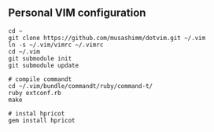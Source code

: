 
## Personal VIM configuration

    cd ~
    git clone https://github.com/musashimm/dotvim.git ~/.vim
    ln -s ~/.vim/vimrc ~/.vimrc
    cd ~/.vim
    git submodule init
    git submodule update

    # compile commandt
    cd ~/.vim/bundle/commandt/ruby/command-t/
    ruby extconf.rb
    make

    # instal hpricot
    gem install hpricot

